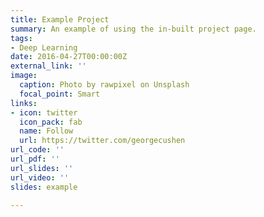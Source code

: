 ```yaml
---
title: Example Project
summary: An example of using the in-built project page.
tags:
- Deep Learning
date: 2016-04-27T00:00:00Z
external_link: ''
image:
  caption: Photo by rawpixel on Unsplash
  focal_point: Smart
links:
- icon: twitter
  icon_pack: fab
  name: Follow
  url: https://twitter.com/georgecushen
url_code: ''
url_pdf: ''
url_slides: ''
url_video: ''
slides: example

---
```

